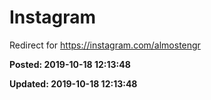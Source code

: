 # Instagram

Redirect for https://instagram.com/almostengr

**Posted: 2019-10-18 12:13:48** 

**Updated: 2019-10-18 12:13:48** 


